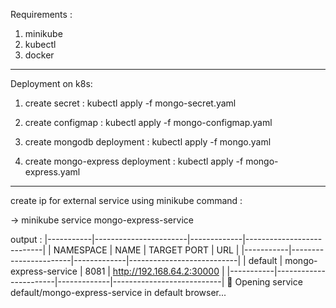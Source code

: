 Requirements : 

1. minikube
2. kubectl
3. docker

---------------------------------
Deployment on k8s:

1. create secret : kubectl apply -f mongo-secret.yaml

2. create configmap : kubectl apply -f mongo-configmap.yaml

3. create mongodb deployment : kubectl apply -f mongo.yaml

4. create mongo-express deployment : kubectl apply -f mongo-express.yaml

---------------------------------

create ip for external service using minikube command :

-> minikube service mongo-express-service

output :
|-----------|-----------------------|-------------|---------------------------|
| NAMESPACE |         NAME          | TARGET PORT |            URL            |
|-----------|-----------------------|-------------|---------------------------|
| default   | mongo-express-service |        8081 | http://192.168.64.2:30000 |
|-----------|-----------------------|-------------|---------------------------|
🎉  Opening service default/mongo-express-service in default browser...

